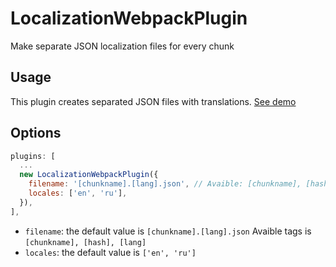# LocalizationWebpackPlugin
Make separate JSON localization files for every chunk

## Usage
This plugin creates separated JSON files with translations.
[See demo](demo)

## Options
```javascript
plugins: [
  ...
  new LocalizationWebpackPlugin({
    filename: '[chunkname].[lang].json', // Avaible: [chunkname], [hash], [lang]
    locales: ['en', 'ru'],
  }),
],
```
* `filename`: the default value is `[chunkname].[lang].json` Avaible tags is `[chunkname], [hash], [lang]`
* `locales`: the default value is `['en', 'ru']`